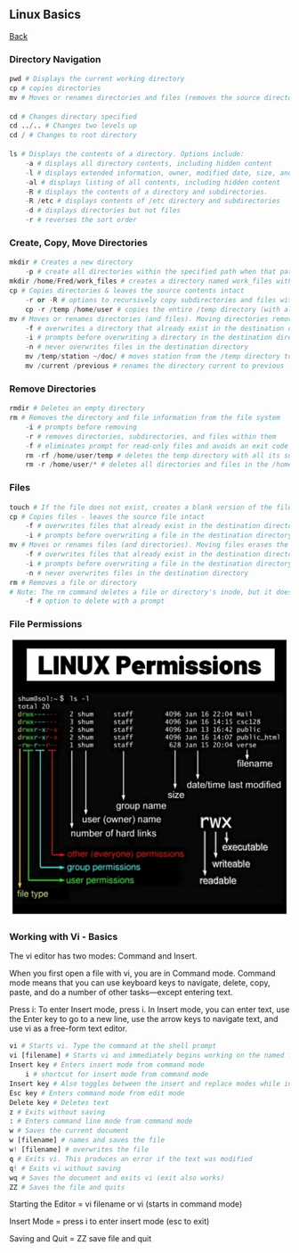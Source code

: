 ## Linux Basics
<a href="linux">Back</a>

### Directory Navigation
```python
pwd # Displays the current working directory
cp # copies directories
mv # Moves or renames directories and files (removes the source directory)

cd # Changes directory specified
cd ../.. # Changes two levels up
cd / # Changes to root directory

ls # Displays the contents of a directory. Options include:
    -a # displays all directory contents, including hidden content
    -l # displays extended information, owner, modified date, size, and permissions
    -al # displays listing of all contents, including hidden content
    -R # displays the contents of a directory and subdirectories.
    -R /etc # displays contents of /etc directory and subdirectories
    -d # displays directories but not files
    -r # reverses the sort order
```

### Create, Copy, Move Directories
```python
mkdir # Creates a new directory
    -p # create all directories within the specified path when that path does not already exist
mkdir /home/Fred/work_files # creates a directory named work_files within the specified path
cp # Copies directories & leaves the source contents intact
    -r or -R # options to recursively copy subdirectories and files within the directory
    cp -r /temp /home/user # copies the entire /temp directory (with all of its files, subdirectories, and files in the subdirectories) to the /home/user directory
mv # Moves or renames directories (and files). Moving directories removes the source directory and places it in the destination
    -f # overwrites a directory that already exist in the destination directory without prompting
    -i # prompts before overwriting a directory in the destination directory
    -n # never overwrites files in the destination directory
    mv /temp/station ~/doc/ # moves station from the /temp directory to the ~/doc directory
    mv /current /previous # renames the directory current to previous
```

### Remove Directories
```python
rmdir # Deletes an empty directory
rm # Removes the directory and file information from the file system
    -i # prompts before removing
    -r # removes directories, subdirectories, and files within them
    -f # eliminates prompt for read-only files and avoids an exit code error if a file doesn't exist
    rm -rf /home/user/temp # deletes the temp directory with all its subdirectories and files without prompting
    rm -r /home/user/* # deletes all directories and files in the /home/user directory
```

### Files
```python
touch # If the file does not exist, creates a blank version of the file. If the file does exist, updates the file's modification and last accessed times
cp # Copies files - leaves the source file intact
    -f # overwrites files that already exist in the destination directory
    -i # prompts before overwriting a file in the destination directory
mv # Moves or renames files (and directories). Moving files erases the source file
    -f # overwrites files that already exist in the destination directory
    -i # prompts before overwriting a file in the destination directory
    -n # never overwrites files in the destination directory
rm # Removes a file or directory
# Note: The rm command deletes a file or directory's inode, but it does not actually delete its data. To permanently remove data, use the shred command.
    -f # option to delete with a prompt
```
### File Permissions
<img src="/assets/images/permissions.jpg" alt="Linux File Permissions">

### Working with Vi - Basics
The vi editor has two modes: Command and Insert. 

When you first open a file with vi, you are in Command mode. Command mode means that you can use keyboard keys to navigate, delete, copy, paste, and do a number of other tasks—except entering text.

Press i: To enter Insert mode, press i. In Insert mode, you can enter text, use the Enter key to go to a new line, use the arrow keys to navigate text, and use vi as a free-form text editor.

```python
vi # Starts vi. Type the command at the shell prompt
vi [filename] # Starts vi and immediately begins working on the named file
Insert key # Enters insert mode from command mode
    i # shortcut for insert mode from command mode
Insert key # Also toggles between the insert and replace modes while in edit mode
Esc key # Enters command mode from edit mode
Delete key # Deletes text
z # Exits without saving
: # Enters command line mode from command mode
w # Saves the current document
w [filename] # names and saves the file
w! [filename] # overwrites the file
q # Exits vi. This produces an error if the text was modified
q! # Exits vi without saving
wq # Saves the document and exits vi (exit also works)
ZZ # Saves the file and quits
```

Starting the Editor = vi filename or vi (starts in command mode)

Insert Mode = press i to enter insert mode (esc to exit)

Saving and Quit = ZZ save file and quit